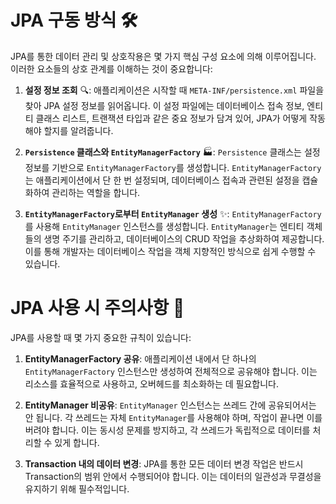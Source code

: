 # JPA 구동 방식 🛠️

JPA를 통한 데이터 관리 및 상호작용은 몇 가지 핵심 구성 요소에 의해 이루어집니다. 이러한 요소들의 상호 관계를 이해하는 것이 중요합니다:

1. **설정 정보 조회** 🔍: 애플리케이션은 시작할 때 `META-INF/persistence.xml` 파일을 찾아 JPA 설정 정보를 읽어옵니다. 이 설정 파일에는 데이터베이스 접속 정보, 엔티티 클래스 리스트, 트랜잭션 타입과 같은 중요 정보가 담겨 있어, JPA가 어떻게 작동해야 할지를 알려줍니다.
    
2. **`Persistence` 클래스와 `EntityManagerFactory`** 🏭: `Persistence` 클래스는 설정 정보를 기반으로 `EntityManagerFactory`를 생성합니다. `EntityManagerFactory`는 애플리케이션에서 단 한 번 설정되며, 데이터베이스 접속과 관련된 설정을 캡슐화하여 관리하는 역할을 합니다.
    
3. **`EntityManagerFactory`로부터 `EntityManager` 생성** ✨: `EntityManagerFactory`를 사용해 `EntityManager` 인스턴스를 생성합니다. `EntityManager`는 엔티티 객체들의 생명 주기를 관리하고, 데이터베이스의 CRUD 작업을 추상화하여 제공합니다. 이를 통해 개발자는 데이터베이스 작업을 객체 지향적인 방식으로 쉽게 수행할 수 있습니다.            

# JPA 사용 시 주의사항 🔔

JPA를 사용할 때 몇 가지 중요한 규칙이 있습니다:

1. **EntityManagerFactory 공유**: 애플리케이션 내에서 단 하나의 `EntityManagerFactory` 인스턴스만 생성하여 전체적으로 공유해야 합니다. 이는 리소스를 효율적으로 사용하고, 오버헤드를 최소화하는 데 필요합니다.
    
2. **EntityManager 비공유**: `EntityManager` 인스턴스는 쓰레드 간에 공유되어서는 안 됩니다. 각 쓰레드는 자체 `EntityManager`를 사용해야 하며, 작업이 끝나면 이를 버려야 합니다. 이는 동시성 문제를 방지하고, 각 쓰레드가 독립적으로 데이터를 처리할 수 있게 합니다.
    
3. **Transaction 내의 데이터 변경**: JPA를 통한 모든 데이터 변경 작업은 반드시 Transaction의 범위 안에서 수행되어야 합니다. 이는 데이터의 일관성과 무결성을 유지하기 위해 필수적입니다.


